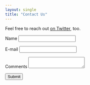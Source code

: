 ```yaml
---
layout: single
title: "Contact Us"
---
```


Feel free to reach out [on Twitter](https://twitter.com/BeABetterManOL), too.

<form name="contact" netlify>
<p><label>Name <input type="text" name="name" /></label></p>
<p><label>E-mail <input type="email" name="email" /></label></p>
<p><label>Comments <textarea name="name"></textarea></label></p>
<p><button type="submit">Submit</button></p>
</form>